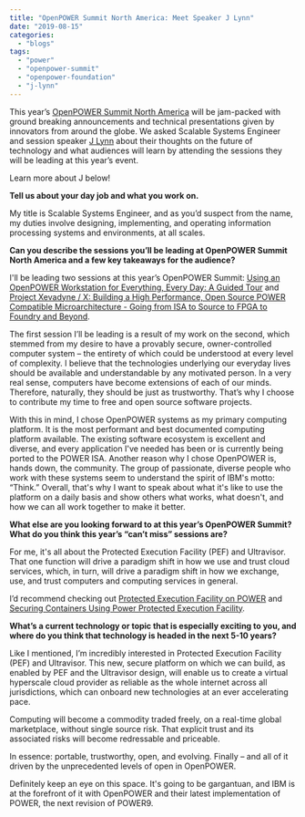 ```yaml
---
title: "OpenPOWER Summit North America: Meet Speaker J Lynn"
date: "2019-08-15"
categories: 
  - "blogs"
tags: 
  - "power"
  - "openpower-summit"
  - "openpower-foundation"
  - "j-lynn"
---
```


This year’s [OpenPOWER Summit North America](https://events.linuxfoundation.org/events/openpower-summit-north-america-2019/) will be jam-packed with ground breaking announcements and technical presentations given by innovators from around the globe. We asked Scalable Systems Engineer and session speaker [J Lynn](https://twitter.com/justinrwlynn) about their thoughts on the future of technology and what audiences will learn by attending the sessions they will be leading at this year’s event.

Learn more about J below!

**Tell us about your day job and what you work on.**

My title is Scalable Systems Engineer, and as you’d suspect from the name, my duties involve designing, implementing, and operating information processing systems and environments, at all scales.

**Can you describe the sessions you’ll be leading at OpenPOWER Summit North America and a few key takeaways for the audience?**

I'll be leading two sessions at this year’s OpenPOWER Summit: [Using an OpenPOWER Workstation for Everything, Every Day: A Guided Tour](https://openpowerna19.sched.com/event/SPZ7/using-an-openpower-workstation-for-everything-every-day-a-guided-tour-j-lynn?iframe=no&w=100%25&sidebar=yes&bg=no) and [Project Xevadyne / X: Building a High Performance, Open Source POWER Compatible Microarchitecture - Going from ISA to Source to FPGA to Foundry and Beyond](https://openpowerna19.sched.com/event/THCr/project-xevadyne-x-building-a-high-performance-open-source-power-compatible-microarchitecture-going-from-isa-to-source-to-fpga-to-foundry-and-beyond-j-lynn?iframe=no&w=100%25&sidebar=yes&bg=no).

The first session I’ll be leading is a result of my work on the second, which stemmed from my desire to have a provably secure, owner-controlled computer system – the entirety of which could be understood at every level of complexity. I believe that the technologies underlying our everyday lives should be available and understandable by any motivated person. In a very real sense, computers have become extensions of each of our minds. Therefore, naturally, they should be just as trustworthy. That’s why I choose to contribute my time to free and open source software projects.

With this in mind, I chose OpenPOWER systems as my primary computing platform. It is the most performant and best documented computing platform available. The existing software ecosystem is excellent and diverse, and every application I've needed has been or is currently being ported to the POWER ISA. Another reason why I chose OpenPOWER is, hands down, the community. The group of passionate, diverse people who work with these systems seem to understand the spirit of IBM's motto: “Think.” Overall, that's why I want to speak about what it's like to use the platform on a daily basis and show others what works, what doesn't, and how we can all work together to make it better.

**What else are you looking forward to at this year’s OpenPOWER Summit? What do you think this year’s “can’t miss” sessions are?**

For me, it's all about the Protected Execution Facility (PEF) and Ultravisor. That one function will drive a paradigm shift in how we use and trust cloud services, which, in turn, will drive a paradigm shift in how we exchange, use, and trust computers and computing services in general.

I’d recommend checking out [Protected Execution Facility on POWER](https://openpowerna19.sched.com/event/SfRU/protected-execution-facility-on-power-guerney-hunt-ram-pai-michael-anderson-ibm?iframe=no&w=100%25&sidebar=yes&bg=no) and [Securing Containers Using Power Protected Execution Facility](https://openpowerna19.sched.com/event/SpCg/securing-containers-using-power-protected-execution-facility-harshal-patil-pradipta-banerjee-ibm?iframe=no&w=100%25&sidebar=yes&bg=no).

**What’s a current technology or topic that is especially exciting to you, and where do you think that technology is headed in the next 5-10 years?**

Like I mentioned, I’m incredibly interested in Protected Execution Facility (PEF) and Ultravisor. This new, secure platform on which we can build, as enabled by PEF and the Ultravisor design, will enable us to create a virtual hyperscale cloud provider as reliable as the whole internet across all jurisdictions, which can onboard new technologies at an ever accelerating pace.

Computing will become a commodity traded freely, on a real-time global marketplace, without single source risk. That explicit trust and its associated risks will become redressable and priceable.

In essence: portable, trustworthy, open, and evolving. Finally – and all of it driven by the unprecedented levels of open in OpenPOWER. 

Definitely keep an eye on this space. It's going to be gargantuan, and IBM is at the forefront of it with OpenPOWER and their latest implementation of POWER, the next revision of POWER9.
